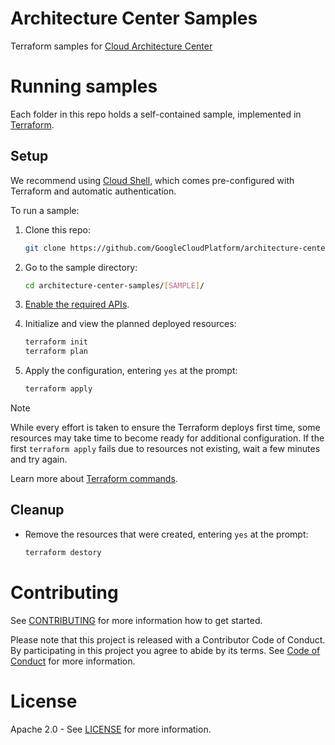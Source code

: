 # Architecture Center Samples

Terraform samples for [Cloud Architecture
Center](https://cloud.google.com/architecture/)


# Running samples

Each folder in this repo holds a self-contained sample, implemented in
[Terraform](https://www.terraform.io/).

## Setup

We recommend using [Cloud
Shell](https://cloud.google.com/docs/terraform/install-configure-terraform#cloud-shell),
which comes pre-configured with Terraform and automatic authentication.

To run a sample:

 1. Clone this repo:

      ```bash
      git clone https://github.com/GoogleCloudPlatform/architecture-center-samples
      ```

 1. Go to the sample directory:

      ```bash
      cd architecture-center-samples/[SAMPLE]/
      ```

 1. [Enable the required APIs](https://console.cloud.google.com/flows/enableapi?apiid=run.googleapis.com,pubsub.googleapis.com,aiplatform.googleapis.com,iam.googleapis.com,storage.googleapis.com,cloudfunctions.googleapis.com,eventarc.googleapis.com,cloudbuild.googleapis.com).

 1. Initialize and view the planned deployed resources:

      ```bash
      terraform init
      terraform plan
      ```

1. Apply the configuration, entering `yes` at the prompt:

      ```bash
      terraform apply
      ```

> [!NOTE]
> While every effort is taken to ensure the Terraform deploys first time,
> some resources may take time to become ready for additional configuration.
> If the first `terraform apply` fails due to resources not existing, wait a
> few minutes and try again.

Learn more about [Terraform
commands](https://cloud.google.com/docs/terraform/basic-commands).

## Cleanup

 * Remove the resources that were created, entering `yes` at the prompt:

      ```bash
      terraform destory
      ```

# Contributing

See [CONTRIBUTING](CONTRIBUTING.md) for more information how to get started.

Please note that this project is released with a Contributor Code of Conduct.
By participating in this project you agree to abide by its terms. See [Code of
Conduct](CODE_OF_CONDUCT.md) for more information.

# License

Apache 2.0 - See [LICENSE](LICENSE) for more information.
